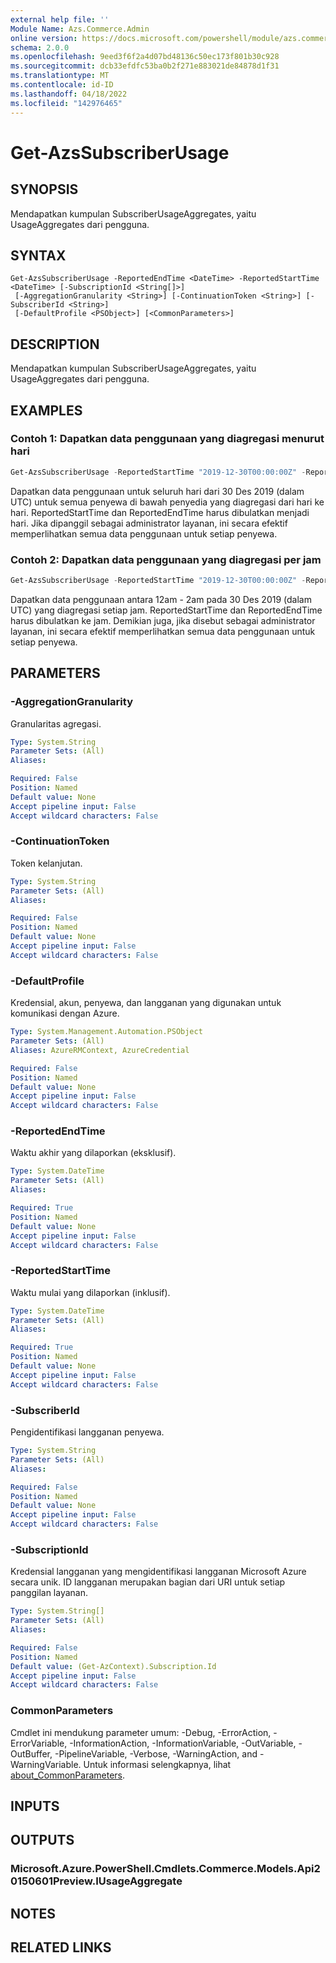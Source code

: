 ```yaml
---
external help file: ''
Module Name: Azs.Commerce.Admin
online version: https://docs.microsoft.com/powershell/module/azs.commerce.admin/get-azssubscriberusage
schema: 2.0.0
ms.openlocfilehash: 9eed3f6f2a4d07bd48136c50ec173f801b30c928
ms.sourcegitcommit: dcb33efdfc53ba0b2f271e883021de84878d1f31
ms.translationtype: MT
ms.contentlocale: id-ID
ms.lasthandoff: 04/18/2022
ms.locfileid: "142976465"
---
```

# Get-AzsSubscriberUsage

## SYNOPSIS
Mendapatkan kumpulan SubscriberUsageAggregates, yaitu UsageAggregates dari pengguna.

## SYNTAX

```
Get-AzsSubscriberUsage -ReportedEndTime <DateTime> -ReportedStartTime <DateTime> [-SubscriptionId <String[]>]
 [-AggregationGranularity <String>] [-ContinuationToken <String>] [-SubscriberId <String>]
 [-DefaultProfile <PSObject>] [<CommonParameters>]
```

## DESCRIPTION
Mendapatkan kumpulan SubscriberUsageAggregates, yaitu UsageAggregates dari pengguna.

## EXAMPLES

### Contoh 1: Dapatkan data penggunaan yang diagregasi menurut hari
```powershell
Get-AzsSubscriberUsage -ReportedStartTime "2019-12-30T00:00:00Z" -ReportedEndTime "2019-12-31T00:00:00Z" -AggregationGranularity Daily
```

Dapatkan data penggunaan untuk seluruh hari dari 30 Des 2019 (dalam UTC) untuk semua penyewa di bawah penyedia yang diagregasi dari hari ke hari.
ReportedStartTime dan ReportedEndTime harus dibulatkan menjadi hari.
Jika dipanggil sebagai administrator layanan, ini secara efektif memperlihatkan semua data penggunaan untuk setiap penyewa.

### Contoh 2: Dapatkan data penggunaan yang diagregasi per jam
```powershell
Get-AzsSubscriberUsage -ReportedStartTime "2019-12-30T00:00:00Z" -ReportedEndTime "2019-12-30T02:00:00Z" -AggregationGranularity Hourly
```

Dapatkan data penggunaan antara 12am - 2am pada 30 Des 2019 (dalam UTC) yang diagregasi setiap jam.
ReportedStartTime dan ReportedEndTime harus dibulatkan ke jam.
Demikian juga, jika disebut sebagai administrator layanan, ini secara efektif memperlihatkan semua data penggunaan untuk setiap penyewa.

## PARAMETERS

### -AggregationGranularity
Granularitas agregasi.

```yaml
Type: System.String
Parameter Sets: (All)
Aliases:

Required: False
Position: Named
Default value: None
Accept pipeline input: False
Accept wildcard characters: False

```

### -ContinuationToken
Token kelanjutan.

```yaml
Type: System.String
Parameter Sets: (All)
Aliases:

Required: False
Position: Named
Default value: None
Accept pipeline input: False
Accept wildcard characters: False

```

### -DefaultProfile
Kredensial, akun, penyewa, dan langganan yang digunakan untuk komunikasi dengan Azure.

```yaml
Type: System.Management.Automation.PSObject
Parameter Sets: (All)
Aliases: AzureRMContext, AzureCredential

Required: False
Position: Named
Default value: None
Accept pipeline input: False
Accept wildcard characters: False

```

### -ReportedEndTime
Waktu akhir yang dilaporkan (eksklusif).

```yaml
Type: System.DateTime
Parameter Sets: (All)
Aliases:

Required: True
Position: Named
Default value: None
Accept pipeline input: False
Accept wildcard characters: False

```

### -ReportedStartTime
Waktu mulai yang dilaporkan (inklusif).

```yaml
Type: System.DateTime
Parameter Sets: (All)
Aliases:

Required: True
Position: Named
Default value: None
Accept pipeline input: False
Accept wildcard characters: False

```

### -SubscriberId
Pengidentifikasi langganan penyewa.

```yaml
Type: System.String
Parameter Sets: (All)
Aliases:

Required: False
Position: Named
Default value: None
Accept pipeline input: False
Accept wildcard characters: False

```

### -SubscriptionId
Kredensial langganan yang mengidentifikasi langganan Microsoft Azure secara unik. ID langganan merupakan bagian dari URI untuk setiap panggilan layanan.

```yaml
Type: System.String[]
Parameter Sets: (All)
Aliases:

Required: False
Position: Named
Default value: (Get-AzContext).Subscription.Id
Accept pipeline input: False
Accept wildcard characters: False

```

### CommonParameters
Cmdlet ini mendukung parameter umum: -Debug, -ErrorAction, -ErrorVariable, -InformationAction, -InformationVariable, -OutVariable, -OutBuffer, -PipelineVariable, -Verbose, -WarningAction, and -WarningVariable. Untuk informasi selengkapnya, lihat [about_CommonParameters](http://go.microsoft.com/fwlink/?LinkID=113216).

## INPUTS

## OUTPUTS

### Microsoft.Azure.PowerShell.Cmdlets.Commerce.Models.Api20150601Preview.IUsageAggregate



## NOTES

## RELATED LINKS

